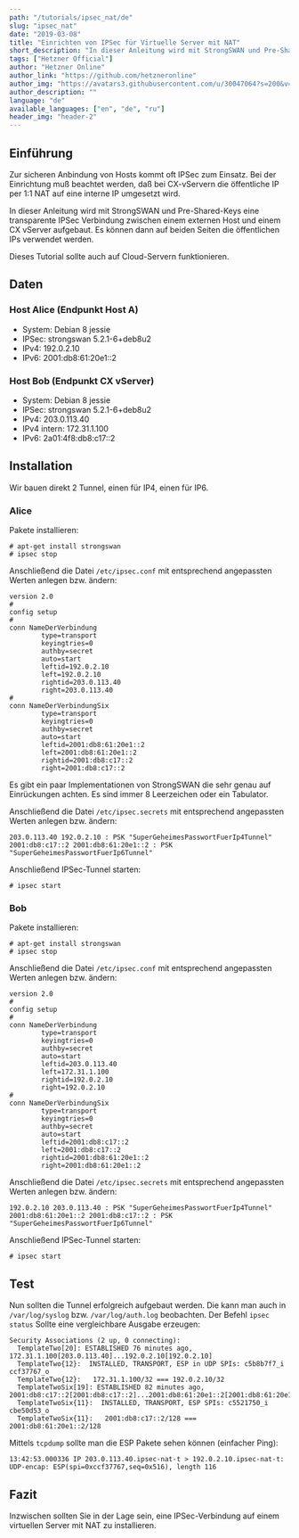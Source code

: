```yaml
---
path: "/tutorials/ipsec_nat/de"
slug: "ipsec_nat"
date: "2019-03-08"
title: "Einrichten von IPSec für Virtuelle Server mit NAT"
short_description: "In dieser Anleitung wird mit StrongSWAN und Pre-Shared-Keys eine transparente IPSec Verbindung zwischen einem externen Host und einem CX vServer aufgebaut."
tags: ["Hetzner Official"]
author: "Hetzner Online"
author_link: "https://github.com/hetzneronline"
author_img: "https://avatars3.githubusercontent.com/u/30047064?s=200&v=4"
author_description: ""
language: "de"
available_languages: ["en", "de", "ru"]
header_img: "header-2"
---
```


## Einführung

Zur sicheren Anbindung von Hosts kommt oft IPSec zum Einsatz. Bei der Einrichtung muß beachtet werden, daß bei CX-vServern die öffentliche IP per 1:1 NAT auf eine interne IP umgesetzt wird.

In dieser Anleitung wird mit StrongSWAN und Pre-Shared-Keys eine transparente IPSec Verbindung zwischen einem externen Host und einem CX vServer aufgebaut. Es können dann auf beiden Seiten die öffentlichen IPs verwendet werden.

Dieses Tutorial sollte auch auf Cloud-Servern funktionieren.

## Daten

### Host Alice (Endpunkt Host A)

* System: Debian 8 jessie
* IPSec: strongswan 5.2.1-6+deb8u2
* IPv4: 192.0.2.10
* IPv6: 2001:db8:61:20e1::2

### Host Bob (Endpunkt CX vServer)

* System: Debian 8 jessie
* IPSec: strongswan 5.2.1-6+deb8u2
* IPv4: 203.0.113.40
* IPv4 intern: 172.31.1.100
* IPv6: 2a01:4f8:db8:c17::2

## Installation

Wir bauen direkt 2 Tunnel, einen für IP4, einen für IP6.

### Alice

Pakete installieren:

```console
# apt-get install strongswan
# ipsec stop
```

Anschließend die Datei `/etc/ipsec.conf` mit entsprechend angepassten Werten anlegen bzw. ändern:

```text
version 2.0
#
config setup
#
conn NameDerVerbindung
        type=transport
        keyingtries=0
        authby=secret
        auto=start
        leftid=192.0.2.10
        left=192.0.2.10
        rightid=203.0.113.40
        right=203.0.113.40
#
conn NameDerVerbindungSix
        type=transport
        keyingtries=0
        authby=secret
        auto=start
        leftid=2001:db8:61:20e1::2
        left=2001:db8:61:20e1::2
        rightid=2001:db8:c17::2
        right=2001:db8:c17::2
```

Es gibt ein paar Implementationen von StrongSWAN die sehr genau auf Einrückungen achten. Es sind immer 8 Leerzeichen oder ein Tabulator.

Anschließend die Datei `/etc/ipsec.secrets` mit entsprechend angepassten Werten anlegen bzw. ändern:

```text
203.0.113.40 192.0.2.10 : PSK "SuperGeheimesPasswortFuerIp4Tunnel"
2001:db8:c17::2 2001:db8:61:20e1::2 : PSK "SuperGeheimesPasswortFuerIp6Tunnel"
```

Anschließend IPSec-Tunnel starten:

```console
# ipsec start
```

### Bob

Pakete installieren:

```console
# apt-get install strongswan
# ipsec stop
```

Anschließend die Datei `/etc/ipsec.conf` mit entsprechend angepassten Werten anlegen bzw. ändern:

```text
version 2.0
#
config setup
#
conn NameDerVerbindung
        type=transport
        keyingtries=0
        authby=secret
        auto=start
        leftid=203.0.113.40
        left=172.31.1.100
        rightid=192.0.2.10
        right=192.0.2.10
#
conn NameDerVerbindungSix
        type=transport
        keyingtries=0
        authby=secret
        auto=start
        leftid=2001:db8:c17::2
        left=2001:db8:c17::2
        rightid=2001:db8:61:20e1::2
        right=2001:db8:61:20e1::2
```

Anschließend die Datei `/etc/ipsec.secrets` mit entsprechend angepassten Werten anlegen bzw. ändern:

```text
192.0.2.10 203.0.113.40 : PSK "SuperGeheimesPasswortFuerIp4Tunnel"
2001:db8:61:20e1::2 2001:db8:c17::2 : PSK "SuperGeheimesPasswortFuerIp6Tunnel"
```

Anschließend IPSec-Tunnel starten:

```console
# ipsec start
```

## Test

Nun sollten die Tunnel erfolgreich aufgebaut werden. Die kann man auch in `/var/log/syslog` bzw. `/var/log/auth.log` beobachten. Der Befehl `ipsec status` Sollte eine vergleichbare Ausgabe erzeugen:

```text
Security Associations (2 up, 0 connecting):
  TemplateTwo[20]: ESTABLISHED 76 minutes ago, 172.31.1.100[203.0.113.40]...192.0.2.10[192.0.2.10]
  TemplateTwo{12}:  INSTALLED, TRANSPORT, ESP in UDP SPIs: c5b8b7f7_i ccf37767_o
  TemplateTwo{12}:   172.31.1.100/32 === 192.0.2.10/32
  TemplateTwoSix[19]: ESTABLISHED 82 minutes ago, 2001:db8:c17::2[2001:db8:c17::2]...2001:db8:61:20e1::2[2001:db8:61:20e1::2]
  TemplateTwoSix{11}:  INSTALLED, TRANSPORT, ESP SPIs: c5521750_i cbe50d53_o
  TemplateTwoSix{11}:   2001:db8:c17::2/128 === 2001:db8:61:20e1::2/128
```

Mittels `tcpdump` sollte man die ESP Pakete sehen können (einfacher Ping):

```text
13:42:53.000336 IP 203.0.113.40.ipsec-nat-t > 192.0.2.10.ipsec-nat-t: UDP-encap: ESP(spi=0xccf37767,seq=0x516), length 116
```

## Fazit

Inzwischen sollten Sie in der Lage sein, eine IPSec-Verbindung auf einem virtuellen Server mit NAT zu installieren.
